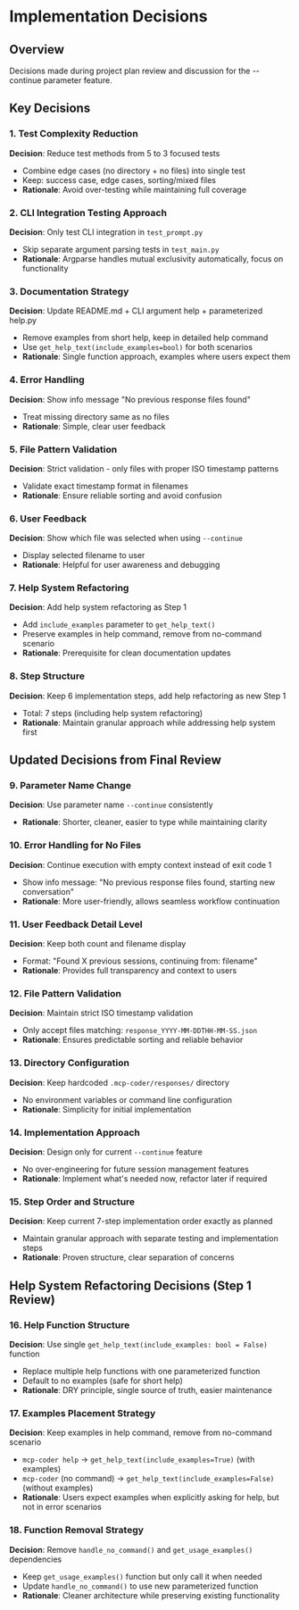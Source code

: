 # Implementation Decisions

## Overview
Decisions made during project plan review and discussion for the --continue parameter feature.

## Key Decisions

### 1. Test Complexity Reduction
**Decision**: Reduce test methods from 5 to 3 focused tests
- Combine edge cases (no directory + no files) into single test
- Keep: success case, edge cases, sorting/mixed files
- **Rationale**: Avoid over-testing while maintaining full coverage

### 2. CLI Integration Testing Approach  
**Decision**: Only test CLI integration in `test_prompt.py`
- Skip separate argument parsing tests in `test_main.py`
- **Rationale**: Argparse handles mutual exclusivity automatically, focus on functionality

### 3. Documentation Strategy
**Decision**: Update README.md + CLI argument help + parameterized help.py
- Remove examples from short help, keep in detailed help command
- Use `get_help_text(include_examples=bool)` for both scenarios
- **Rationale**: Single function approach, examples where users expect them

### 4. Error Handling
**Decision**: Show info message "No previous response files found"
- Treat missing directory same as no files
- **Rationale**: Simple, clear user feedback

### 5. File Pattern Validation
**Decision**: Strict validation - only files with proper ISO timestamp patterns
- Validate exact timestamp format in filenames
- **Rationale**: Ensure reliable sorting and avoid confusion

### 6. User Feedback
**Decision**: Show which file was selected when using `--continue`
- Display selected filename to user
- **Rationale**: Helpful for user awareness and debugging

### 7. Help System Refactoring
**Decision**: Add help system refactoring as Step 1
- Add `include_examples` parameter to `get_help_text()`
- Preserve examples in help command, remove from no-command scenario
- **Rationale**: Prerequisite for clean documentation updates

### 8. Step Structure
**Decision**: Keep 6 implementation steps, add help refactoring as new Step 1
- Total: 7 steps (including help system refactoring)
- **Rationale**: Maintain granular approach while addressing help system first

## Updated Decisions from Final Review

### 9. Parameter Name Change
**Decision**: Use parameter name `--continue` consistently
- **Rationale**: Shorter, cleaner, easier to type while maintaining clarity

### 10. Error Handling for No Files
**Decision**: Continue execution with empty context instead of exit code 1
- Show info message: "No previous response files found, starting new conversation"
- **Rationale**: More user-friendly, allows seamless workflow continuation

### 11. User Feedback Detail Level
**Decision**: Keep both count and filename display
- Format: "Found X previous sessions, continuing from: filename"
- **Rationale**: Provides full transparency and context to users

### 12. File Pattern Validation
**Decision**: Maintain strict ISO timestamp validation
- Only accept files matching: `response_YYYY-MM-DDTHH-MM-SS.json`
- **Rationale**: Ensures predictable sorting and reliable behavior

### 13. Directory Configuration
**Decision**: Keep hardcoded `.mcp-coder/responses/` directory
- No environment variables or command line configuration
- **Rationale**: Simplicity for initial implementation

### 14. Implementation Approach
**Decision**: Design only for current `--continue` feature
- No over-engineering for future session management features
- **Rationale**: Implement what's needed now, refactor later if required

### 15. Step Order and Structure
**Decision**: Keep current 7-step implementation order exactly as planned
- Maintain granular approach with separate testing and implementation steps
- **Rationale**: Proven structure, clear separation of concerns

## Help System Refactoring Decisions (Step 1 Review)

### 16. Help Function Structure
**Decision**: Use single `get_help_text(include_examples: bool = False)` function
- Replace multiple help functions with one parameterized function
- Default to no examples (safe for short help)
- **Rationale**: DRY principle, single source of truth, easier maintenance

### 17. Examples Placement Strategy
**Decision**: Keep examples in help command, remove from no-command scenario
- `mcp-coder help` → `get_help_text(include_examples=True)` (with examples)
- `mcp-coder` (no command) → `get_help_text(include_examples=False)` (without examples)
- **Rationale**: Users expect examples when explicitly asking for help, but not in error scenarios

### 18. Function Removal Strategy
**Decision**: Remove `handle_no_command()` and `get_usage_examples()` dependencies
- Keep `get_usage_examples()` function but only call it when needed
- Update `handle_no_command()` to use new parameterized function
- **Rationale**: Cleaner architecture while preserving existing functionality
